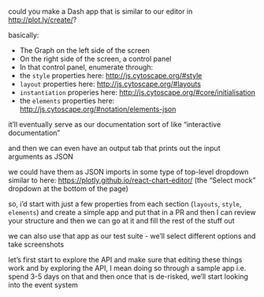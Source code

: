 could you make a Dash app that is similar to our editor in http://plot.ly/create/?

basically:
- The Graph on the left side of the screen
- On the right side of the screen, a control panel
- In that control panel, enumerate through:
-  the `style` properties here: http://js.cytoscape.org/#style
-  `layout` properties here: http://js.cytoscape.org/#layouts
- `instantiation` properies here: http://js.cytoscape.org/#core/initialisation
- the `elements` properties here: http://js.cytoscape.org/#notation/elements-json

it’ll eventually serve as our documentation
sort of like “interactive documentation”

and then we can even have an output tab that prints out the input arguments as JSON

we could have them as JSON imports in some type of top-level dropdown
similar to here: https://plotly.github.io/react-chart-editor/
(the “Select mock” dropdown at the bottom of the page)

so, i’d start with just a few properties from each section (`layouts`, `style`, `elements`) and create a simple app and put that in a PR
and then I can review your structure
and then we can go at it and fill the rest of the stuff out

we can also use that app as our test suite - we’ll select different options and take screenshots

let’s first start to explore the API and make sure that editing these things work
and by exploring the API, I mean doing so through a sample app
i.e. spend 3-5 days on that
and then once that is de-risked, we’ll start looking into the event system